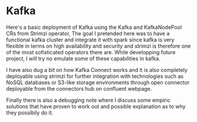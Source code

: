# Kafka
Here's a basic deployment of Kafka using the Kafka and KafkaNodePool CRs from Strimzi operator, The goal I pretended here was to have a functional kafka cluster and integrate it with spark since kafka is very flexible in terms on high availability and security and strimzi is therefore one of the most sofisticated operators there are. While developping future project, I will try no emulate some of these capabilities in kafka.

I have also dug a bit on how Kafka Connect works and it is also completely deployable using strimzi for further integration with technologies such as NoSQL databases or S3-like storage environments through open connector deployable from the connectors hub on confluent webpage.

Finally there is also a debugging note where I discuss some empiric solutions that have proven to work out and possible explanation as to why they possibily do it.

